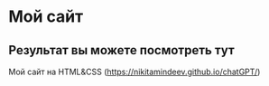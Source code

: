# Мой сайт 

## Результат вы можете посмотреть тут 

Мой сайт на HTML&CSS (https://nikitamindeev.github.io/chatGPT/)
